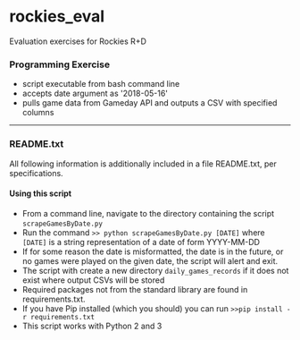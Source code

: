 # rockies_eval
Evaluation exercises for Rockies R+D

### Programming Exercise
* script executable from bash command line
* accepts date argument as '2018-05-16'
* pulls game data from Gameday API and outputs a CSV with specified columns

***
### README.txt
All following information is additionally included in a file README.txt, per specifications. 

#### Using this script
* From a command line, navigate to the directory containing the script `scrapeGamesByDate.py`
* Run the command `>> python scrapeGamesByDate.py [DATE]` where `[DATE]` is a string representation of a date of form YYYY-MM-DD
* If for some reason the date is misformatted, the date is in the future, or no games were played on the given date, the script will alert and exit.
* The script with create a new directory `daily_games_records` if it does not exist where output CSVs will be stored
* Required packages not from the standard library are found in requirements.txt. 
* If you have Pip installed (which you should) you can run `>>pip install -r requirements.txt`
* This script works with Python 2 and 3


